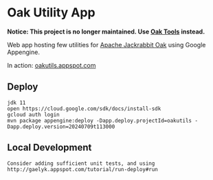 Oak Utility App
===============

**Notice: This project is no longer maintained. Use [Oak Tools](https://thomasmueller.github.io/oakTools/) instead.**

Web app hosting few utilities for [Apache Jackrabbit Oak][1] using Google Appengine.

In action: [oakutils.appspot.com](http://oakutils.appspot.com)

[1]: http://jackrabbit.apache.org/oak

## Deploy

    jdk 11
    open https://cloud.google.com/sdk/docs/install-sdk
    gcloud auth login
    mvn package appengine:deploy -Dapp.deploy.projectId=oakutils -Dapp.deploy.version=20240709t113000

## Local Development

    Consider adding sufficient unit tests, and using
    http://gaelyk.appspot.com/tutorial/run-deploy#run